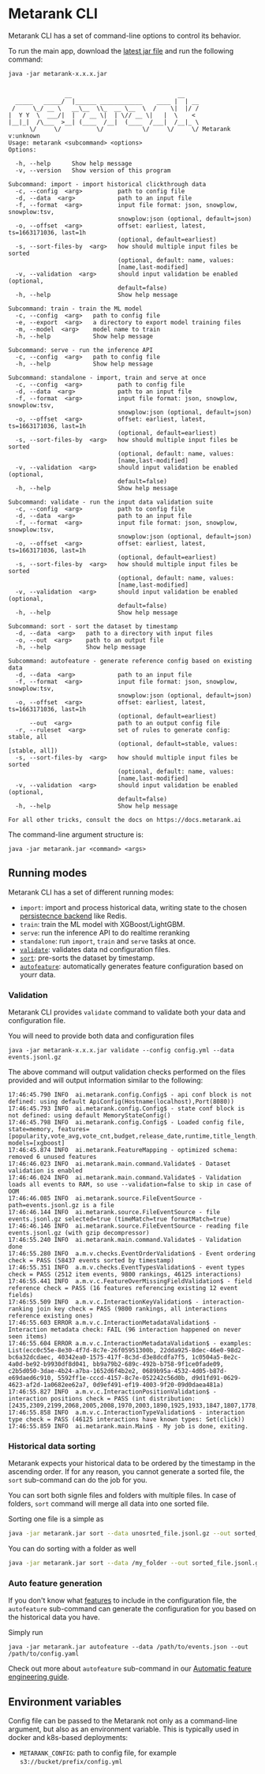 # Metarank CLI

Metarank CLI has a set of command-line options to control its behavior. 

To run the main app, download the [latest jar file](https://github.com/metarank/metarank/releases) and run the following command:

```shell
java -jar metarank-x.x.x.jar
```

```shell

                __                              __    
  _____   _____/  |______ ____________    ____ |  | __
 /     \_/ __ \   __\__  \\_  __ \__  \  /    \|  |/ /
|  Y Y  \  ___/|  |  / __ \|  | \// __ \|   |  \    < 
|__|_|  /\___  >__| (____  /__|  (____  /___|  /__|_ \
      \/     \/          \/           \/     \/     \/ Metarank v:unknown
Usage: metarank <subcommand> <options>
Options:

  -h, --help      Show help message
  -v, --version   Show version of this program

Subcommand: import - import historical clickthrough data
  -c, --config  <arg>          path to config file
  -d, --data  <arg>            path to an input file
  -f, --format  <arg>          input file format: json, snowplow, snowplow:tsv,
                               snowplow:json (optional, default=json)
  -o, --offset  <arg>          offset: earliest, latest, ts=1663171036, last=1h
                               (optional, default=earliest)
  -s, --sort-files-by  <arg>   how should multiple input files be sorted
                               (optional, default: name, values:
                               [name,last-modified]
  -v, --validation  <arg>      should input validation be enabled (optional,
                               default=false)
  -h, --help                   Show help message

Subcommand: train - train the ML model
  -c, --config  <arg>   path to config file
  -e, --export  <arg>   a directory to export model training files
  -m, --model  <arg>    model name to train
  -h, --help            Show help message

Subcommand: serve - run the inference API
  -c, --config  <arg>   path to config file
  -h, --help            Show help message

Subcommand: standalone - import, train and serve at once
  -c, --config  <arg>          path to config file
  -d, --data  <arg>            path to an input file
  -f, --format  <arg>          input file format: json, snowplow, snowplow:tsv,
                               snowplow:json (optional, default=json)
  -o, --offset  <arg>          offset: earliest, latest, ts=1663171036, last=1h
                               (optional, default=earliest)
  -s, --sort-files-by  <arg>   how should multiple input files be sorted
                               (optional, default: name, values:
                               [name,last-modified]
  -v, --validation  <arg>      should input validation be enabled (optional,
                               default=false)
  -h, --help                   Show help message

Subcommand: validate - run the input data validation suite
  -c, --config  <arg>          path to config file
  -d, --data  <arg>            path to an input file
  -f, --format  <arg>          input file format: json, snowplow, snowplow:tsv,
                               snowplow:json (optional, default=json)
  -o, --offset  <arg>          offset: earliest, latest, ts=1663171036, last=1h
                               (optional, default=earliest)
  -s, --sort-files-by  <arg>   how should multiple input files be sorted
                               (optional, default: name, values:
                               [name,last-modified]
  -v, --validation  <arg>      should input validation be enabled (optional,
                               default=false)
  -h, --help                   Show help message

Subcommand: sort - sort the dataset by timestamp
  -d, --data  <arg>   path to a directory with input files
  -o, --out  <arg>    path to an output file
  -h, --help          Show help message

Subcommand: autofeature - generate reference config based on existing data
  -d, --data  <arg>            path to an input file
  -f, --format  <arg>          input file format: json, snowplow, snowplow:tsv,
                               snowplow:json (optional, default=json)
  -o, --offset  <arg>          offset: earliest, latest, ts=1663171036, last=1h
                               (optional, default=earliest)
      --out  <arg>             path to an output config file
  -r, --ruleset  <arg>         set of rules to generate config: stable, all
                               (optional, default=stable, values: [stable, all])
  -s, --sort-files-by  <arg>   how should multiple input files be sorted
                               (optional, default: name, values:
                               [name,last-modified]
  -v, --validation  <arg>      should input validation be enabled (optional,
                               default=false)
  -h, --help                   Show help message

For all other tricks, consult the docs on https://docs.metarank.ai
```

The command-line argument structure is:

```shell
java -jar metarank.jar <command> <args>
```


## Running modes

Metarank CLI has a set of different running modes:
* `import`: import and process historical data, writing state to the chosen [persistecnce backend](../configuration/persistence.md) like Redis.
* `train`: train the ML model with XGBoost/LightGBM.
* `serve`: run the inference API to do realtime reranking
* `standalone`: run `import`, `train` and `serve` tasks at once.
* [`validate`](#validation): validates data nd configuration files.
* [`sort`](#historical-data-sorting): pre-sorts the dataset by timestamp.
* [`autofeature`](#auto-feature-generation): automatically generates feature configuration based on yourr data.

### Validation

Metarank CLI provides `validate` command to validate both your data and configuration file. 

You will need to provide both data and configuration files
```shell
java -jar metarank-x.x.x.jar validate --config config.yml --data events.jsonl.gz
```

The above command will output validation checks performed on the files provided and will output information similar to the following:

```shell
17:46:45.790 INFO  ai.metarank.config.Config$ - api conf block is not defined: using default ApiConfig(Hostname(localhost),Port(8080))
17:46:45.793 INFO  ai.metarank.config.Config$ - state conf block is not defined: using default MemoryStateConfig()
17:46:45.798 INFO  ai.metarank.config.Config$ - Loaded config file, state=memory, features=[popularity,vote_avg,vote_cnt,budget,release_date,runtime,title_length,genre,ctr,liked_genre,liked_actors,liked_tags,liked_director,visitor_click_count,global_item_click_count,day_item_click_count], models=[xgboost]
17:46:45.874 INFO  ai.metarank.FeatureMapping - optimized schema: removed 6 unused features
17:46:46.023 INFO  ai.metarank.main.command.Validate$ - Dataset validation is enabled
17:46:46.024 INFO  ai.metarank.main.command.Validate$ - Validation loads all events to RAM, so use --validation=false to skip in case of OOM
17:46:46.085 INFO  ai.metarank.source.FileEventSource - path=events.jsonl.gz is a file
17:46:46.144 INFO  ai.metarank.source.FileEventSource - file events.jsonl.gz selected=true (timeMatch=true formatMatch=true)
17:46:46.146 INFO  ai.metarank.source.FileEventSource - reading file events.jsonl.gz (with gzip decompressor)
17:46:55.240 INFO  ai.metarank.main.command.Validate$ - Validation done
17:46:55.280 INFO  a.m.v.checks.EventOrderValidation$ - Event ordering check = PASS (58437 events sorted by timestamp)
17:46:55.351 INFO  a.m.v.checks.EventTypesValidation$ - event types check = PASS (2512 item events, 9800 rankings, 46125 interactions)
17:46:55.441 INFO  a.m.v.c.FeatureOverMissingFieldValidation$ - field reference check = PASS (16 features referencing existing 12 event fields)
17:46:55.509 INFO  a.m.v.c.InteractionKeyValidation$ - interaction-ranking join key check = PASS (9800 rankings, all interactions reference existing ones)
17:46:55.603 ERROR a.m.v.c.InteractionMetadataValidation$ - Interaction metadata check: FAIL (96 interaction happened on never seen items)
17:46:55.604 ERROR a.m.v.c.InteractionMetadataValidation$ - examples: List(ecc0c55e-8e30-4f7d-8c7e-26f05951300b, 22dda925-8dec-46e0-98d2-bc6a32dcdaec, 40342ea0-1575-417f-8c3d-d3e8dcdfa7f5, 1c0504a5-8e2c-4a0d-be92-b9930df8d041, bb9a79b2-689c-492b-b758-9f1ce0fade09, c2b5d050-3dae-4b24-a7ba-1652d6f4b2e2, 0689b95a-4532-4d05-b87d-e69daed6c910, 5592ff1e-cccd-4157-8c7e-052242c56d0b, d9d1fd91-0629-4623-af2d-1a0682ee62a7, 0d9ef491-ef19-4003-9f20-09d0daea481a)
17:46:55.827 INFO  a.m.v.c.InteractionPositionValidation$ - interaction positions check = PASS (int distribution: [2435,2309,2199,2068,2005,2008,1970,2003,1890,1925,1933,1847,1807,1778,1790,1781,1787,1778,1713,1783,1745,1789,1791,1991]
17:46:55.858 INFO  a.m.v.c.InteractionTypeValidation$ - interaction type check = PASS (46125 interactions have known types: Set(click))
17:46:55.859 INFO  ai.metarank.main.Main$ - My job is done, exiting.
```

### Historical data sorting

Metarank expects your historical data to be ordered by the timestamp in the ascending order. 
If for any reason, you cannot generate a sorted file, the `sort` sub-command can do the job for you. 

You can sort both signle files and folders with multiple files. In case of folders, `sort` command will merge all data into one sorted file. 

Sorting one file is a simple as 
```bash
java -jar metarank.jar sort --data unosrted_file.jsonl.gz --out sorted_file.jsonl.gz
```

You can do sorting with a folder as well
```bash
java -jar metarank.jar sort --data /my_folder --out sorted_file.jsonl.gz
```

### Auto feature generation

If you don't know what [features](/doc/configuration/feature-extractors.md) to include in the configuration file, the `autofeature` sub-command can generate the configuration for you
based on the historical data you have. 

Simply run

```shell
java -jar metarank.jar autofeature --data /path/to/events.json --out /path/to/config.yaml
```

Check out more about `autofeature` sub-command in our [Automatic feature engineering guide](/doc/howto/autofeature.md).

## Environment variables

Config file can be passed to the Metarank not only as a command-line argument, but also as an environment variable.
This is typically used in docker and k8s-based deployments:
* `METARANK_CONFIG`: path to config file, for example `s3://bucket/prefix/config.yml`
